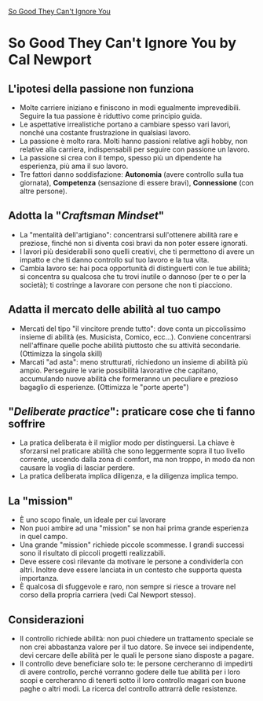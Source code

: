 [So Good They Can't Ignore You](https://commoncog.com/blog/so-good-they-cant-ignore-you/)

# So Good They Can't Ignore You by Cal Newport

## **L'ipotesi della passione non funziona**
- Molte carriere iniziano e finiscono in modi egualmente imprevedibili. Seguire la tua passione è riduttivo come principio guida.
- Le aspettative irrealistiche portano a cambiare spesso vari lavori, nonché una costante frustrazione in qualsiasi lavoro.
- La passione è molto rara. Molti hanno passioni relative agli hobby, non relative alla carriera, indispensabili per seguire con passione un lavoro.
- La passione si crea con il tempo, spesso più un dipendente ha esperienza, più ama il suo lavoro.
- Tre fattori danno soddisfazione: **Autonomia** (avere controllo sulla tua giornata), **Competenza** (sensazione di essere bravi), **Connessione** (con altre persone).

## **Adotta la "*Craftsman Mindset*"**
- La "mentalità dell'artigiano": concentrarsi sull'ottenere abilità rare e preziose, finché non si diventa così bravi da non poter essere ignorati.
- I lavori più desiderabili sono quelli creativi, che ti permettono di avere un impatto e che ti danno controllo sul tuo lavoro e la tua vita.
- Cambia lavoro se: hai poca opportunità di distinguerti con le tue abilità; si concentra su qualcosa che tu trovi inutile o dannoso (per te o per la società); ti costringe a lavorare con persone che non ti piacciono.

## **Adatta il mercato delle abilità al tuo campo**
- Mercati del tipo "il vincitore prende tutto": dove conta un piccolissimo insieme di abilità (es. Musicista, Comico, ecc...). Conviene concentrarsi nell'affinare quelle poche abilità piuttosto che su attività secondarie. (Ottimizza la singola skill)
- Marcati "ad asta": meno strutturati, richiedono un insieme di abilità più ampio. Perseguire le varie possibilità lavorative che capitano, accumulando nuove abilità che formeranno un peculiare e prezioso bagaglio di esperienze. (Ottimizza le "porte aperte")

## **"*Deliberate practice*": praticare cose che ti fanno soffrire**
- La pratica deliberata è il miglior modo per distinguersi. La chiave è sforzarsi nel praticare abilità che sono leggermente sopra il tuo livello corrente, uscendo dalla zona di comfort, ma non troppo, in modo da non causare la voglia di lasciar perdere.
- La pratica deliberata implica diligenza, e la diligenza implica tempo.

## **La "mission"** 
- È uno scopo finale, un ideale per cui lavorare
- Non puoi ambire ad una "mission" se non hai prima grande esperienza in quel campo.
- Una grande "mission" richiede piccole scommesse. I grandi successi sono il risultato di piccoli progetti realizzabili.
- Deve essere così rilevante da motivare le persone a condividerla con altri. Inoltre deve essere lanciata in un contesto che supporta questa importanza.
- È qualcosa di sfuggevole e raro, non sempre si riesce a trovare nel corso della propria carriera (vedi Cal Newport stesso).

## **Considerazioni**
- Il controllo richiede abilità: non puoi chiedere un trattamento speciale se non crei abbastanza valore per il tuo datore. Se invece sei indipendente, devi cercare delle abilità per le quali le persone siano disposte a pagare.
- Il controllo deve beneficiare solo te: le persone cercheranno di impedirti di avere controllo, perché vorranno godere delle tue abilità per i loro scopi e cercheranno di tenerti sotto il loro controllo magari con buone paghe o altri modi. La ricerca del controllo attrarrà delle resistenze.

